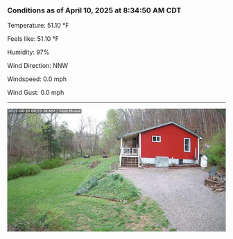 ### Conditions as of April 10, 2025 at 8:34:50 AM CDT 

Temperature: 51.10 &deg;F

Feels like: 51.10 &deg;F

Humidity: 97%

Wind Direction: NNW

Windspeed: 0.0 mph

Wind Gust: 0.0 mph

---

<img src="./images/latest.jpeg"/>

